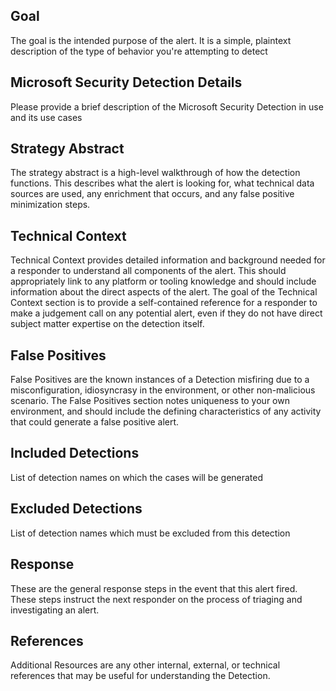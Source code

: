 ## Goal
The goal is the intended purpose of the alert. It is a simple, plaintext description of the type of behavior you're attempting to detect 

## Microsoft Security Detection Details
Please provide a brief description of the Microsoft Security Detection in use and its use cases

## Strategy Abstract
The strategy abstract is a high-level walkthrough of how the detection functions. This describes what the alert is looking for, what technical data sources are used, any enrichment that occurs, and any false positive minimization steps.

## Technical Context
Technical Context provides detailed information and background needed for a responder to understand all components of the alert. This should appropriately link to any platform or tooling knowledge and should include information about the direct aspects of the alert. The goal of the Technical Context section is to provide a self-contained reference for a responder to make a judgement call on any potential alert, even if they do not have direct subject matter expertise on the detection itself.

## False Positives
False Positives are the known instances of a Detection misfiring due to a misconfiguration, idiosyncrasy in the environment, or other non-malicious scenario. The False Positives section notes uniqueness to your own environment, and should include the defining characteristics of any activity that could generate a false positive alert.

## Included Detections
List of detection names on which the cases will be generated 

## Excluded Detections
List of detection names which must be excluded from this detection

## Response
These are the general response steps in the event that this alert fired. These steps instruct the next responder on the process of triaging and investigating an alert.

## References
Additional Resources are any other internal, external, or technical references that may be useful for understanding the Detection.